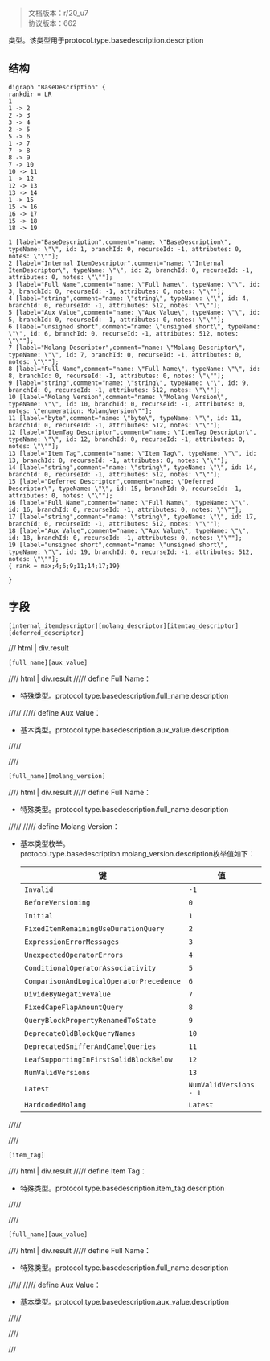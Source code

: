 # <!-- md:samp BaseDescription -->

> 文档版本：r/20_u7<br/>协议版本：662

<!-- md:samp BaseDescription -->类型。该类型用于protocol.type.basedescription.description

## 结构

```viz
digraph "BaseDescription" {
rankdir = LR
1
1 -> 2
2 -> 3
3 -> 4
2 -> 5
5 -> 6
1 -> 7
7 -> 8
8 -> 9
7 -> 10
10 -> 11
1 -> 12
12 -> 13
13 -> 14
1 -> 15
15 -> 16
16 -> 17
15 -> 18
18 -> 19

1 [label="BaseDescription",comment="name: \"BaseDescription\", typeName: \"\", id: 1, branchId: 0, recurseId: -1, attributes: 0, notes: \"\""];
2 [label="Internal ItemDescriptor",comment="name: \"Internal ItemDescriptor\", typeName: \"\", id: 2, branchId: 0, recurseId: -1, attributes: 0, notes: \"\""];
3 [label="Full Name",comment="name: \"Full Name\", typeName: \"\", id: 3, branchId: 0, recurseId: -1, attributes: 0, notes: \"\""];
4 [label="string",comment="name: \"string\", typeName: \"\", id: 4, branchId: 0, recurseId: -1, attributes: 512, notes: \"\""];
5 [label="Aux Value",comment="name: \"Aux Value\", typeName: \"\", id: 5, branchId: 0, recurseId: -1, attributes: 0, notes: \"\""];
6 [label="unsigned short",comment="name: \"unsigned short\", typeName: \"\", id: 6, branchId: 0, recurseId: -1, attributes: 512, notes: \"\""];
7 [label="Molang Descriptor",comment="name: \"Molang Descriptor\", typeName: \"\", id: 7, branchId: 0, recurseId: -1, attributes: 0, notes: \"\""];
8 [label="Full Name",comment="name: \"Full Name\", typeName: \"\", id: 8, branchId: 0, recurseId: -1, attributes: 0, notes: \"\""];
9 [label="string",comment="name: \"string\", typeName: \"\", id: 9, branchId: 0, recurseId: -1, attributes: 512, notes: \"\""];
10 [label="Molang Version",comment="name: \"Molang Version\", typeName: \"\", id: 10, branchId: 0, recurseId: -1, attributes: 0, notes: \"enumeration: MolangVersion\""];
11 [label="byte",comment="name: \"byte\", typeName: \"\", id: 11, branchId: 0, recurseId: -1, attributes: 512, notes: \"\""];
12 [label="ItemTag Descriptor",comment="name: \"ItemTag Descriptor\", typeName: \"\", id: 12, branchId: 0, recurseId: -1, attributes: 0, notes: \"\""];
13 [label="Item Tag",comment="name: \"Item Tag\", typeName: \"\", id: 13, branchId: 0, recurseId: -1, attributes: 0, notes: \"\""];
14 [label="string",comment="name: \"string\", typeName: \"\", id: 14, branchId: 0, recurseId: -1, attributes: 512, notes: \"\""];
15 [label="Deferred Descriptor",comment="name: \"Deferred Descriptor\", typeName: \"\", id: 15, branchId: 0, recurseId: -1, attributes: 0, notes: \"\""];
16 [label="Full Name",comment="name: \"Full Name\", typeName: \"\", id: 16, branchId: 0, recurseId: -1, attributes: 0, notes: \"\""];
17 [label="string",comment="name: \"string\", typeName: \"\", id: 17, branchId: 0, recurseId: -1, attributes: 512, notes: \"\""];
18 [label="Aux Value",comment="name: \"Aux Value\", typeName: \"\", id: 18, branchId: 0, recurseId: -1, attributes: 0, notes: \"\""];
19 [label="unsigned short",comment="name: \"unsigned short\", typeName: \"\", id: 19, branchId: 0, recurseId: -1, attributes: 512, notes: \"\""];
{ rank = max;4;6;9;11;14;17;19}

}

```

## 字段

```title='BaseDescription'
[internal_itemdescriptor][molang_descriptor][itemtag_descriptor][deferred_descriptor]
```

/// html | div.result
```title='Internal ItemDescriptor'
[full_name][aux_value]
```

//// html | div.result
///// define
Full Name：[<!-- md:samp string -->](../types/string.md)

- 特殊类型。protocol.type.basedescription.full_name.description


/////
///// define
Aux Value：<!-- md:samp unsigned short -->

- 基本类型。protocol.type.basedescription.aux_value.description


/////

////
```title='Molang Descriptor'
[full_name][molang_version]
```

//// html | div.result
///// define
Full Name：[<!-- md:samp string -->](../types/string.md)

- 特殊类型。protocol.type.basedescription.full_name.description


/////
///// define
Molang Version：<!-- md:samp byte -->

- 基本类型枚举。protocol.type.basedescription.molang_version.description枚举值如下：

  |键|值|描述|
  |---|---|---|
  |`Invalid`|`-1`|protocol.enum.invalid|
  |`BeforeVersioning`|`0`|protocol.enum.beforeversioning|
  |`Initial`|`1`|protocol.enum.initial|
  |`FixedItemRemainingUseDurationQuery`|`2`|protocol.enum.fixeditemremainingusedurationquery|
  |`ExpressionErrorMessages`|`3`|protocol.enum.expressionerrormessages|
  |`UnexpectedOperatorErrors`|`4`|protocol.enum.unexpectedoperatorerrors|
  |`ConditionalOperatorAssociativity`|`5`|protocol.enum.conditionaloperatorassociativity|
  |`ComparisonAndLogicalOperatorPrecedence`|`6`|protocol.enum.comparisonandlogicaloperatorprecedence|
  |`DivideByNegativeValue`|`7`|protocol.enum.dividebynegativevalue|
  |`FixedCapeFlapAmountQuery`|`8`|protocol.enum.fixedcapeflapamountquery|
  |`QueryBlockPropertyRenamedToState`|`9`|protocol.enum.queryblockpropertyrenamedtostate|
  |`DeprecateOldBlockQueryNames`|`10`|protocol.enum.deprecateoldblockquerynames|
  |`DeprecatedSnifferAndCamelQueries`|`11`|protocol.enum.deprecatedsnifferandcamelqueries|
  |`LeafSupportingInFirstSolidBlockBelow`|`12`|protocol.enum.leafsupportinginfirstsolidblockbelow|
  |`NumValidVersions`|`13`|protocol.enum.numvalidversions|
  |`Latest`|`NumValidVersions - 1`|protocol.enum.latest|
  |`HardcodedMolang`|`Latest`|protocol.enum.hardcodedmolang|



/////

////
```title='ItemTag Descriptor'
[item_tag]
```

//// html | div.result
///// define
Item Tag：[<!-- md:samp string -->](../types/string.md)

- 特殊类型。protocol.type.basedescription.item_tag.description


/////

////
```title='Deferred Descriptor'
[full_name][aux_value]
```

//// html | div.result
///// define
Full Name：[<!-- md:samp string -->](../types/string.md)

- 特殊类型。protocol.type.basedescription.full_name.description


/////
///// define
Aux Value：<!-- md:samp unsigned short -->

- 基本类型。protocol.type.basedescription.aux_value.description


/////

////

///

